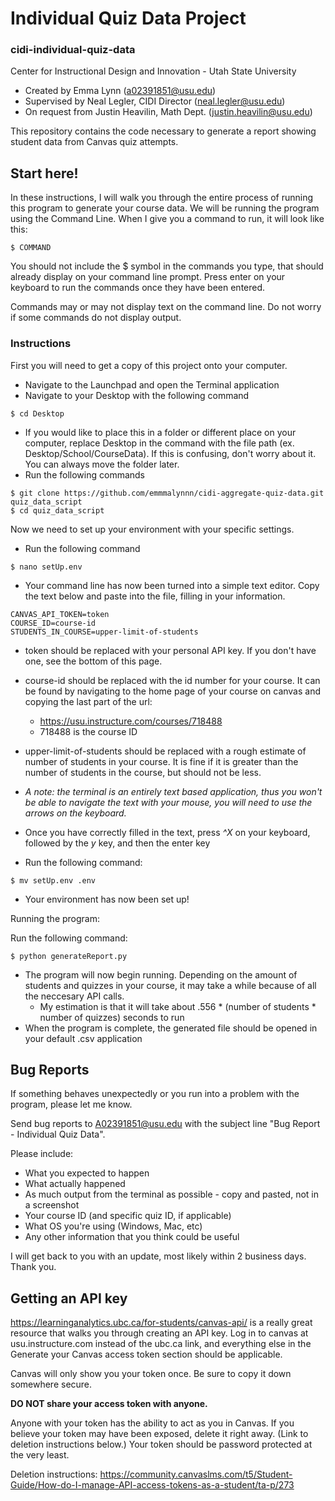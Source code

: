 # Individual Quiz Data Project
### cidi-individual-quiz-data
Center for Instructional Design and Innovation - Utah State University

* Created by Emma Lynn (a02391851@usu.edu)
* Supervised by Neal Legler, CIDI Director (neal.legler@usu.edu)
* On request from Justin Heavilin, Math Dept. (justin.heavilin@usu.edu)

This repository contains the code necessary to generate a report showing student data from Canvas quiz attempts.

## Start here!
In these instructions, I will walk you through the entire process of running this program to generate your course data.
We will be running the program using the Command Line. When I give you a command to run, it will look like this:
```
$ COMMAND
```
You should not include the $ symbol in the commands you type, that should already display on your command line prompt. Press enter on your keyboard to run the commands once they have been entered.

Commands may or may not display text on the command line. Do not worry if some commands do not display output.

### Instructions

First you will need to get a copy of this project onto your computer.
* Navigate to the Launchpad and open the Terminal application
* Navigate to your Desktop with the following command
```
$ cd Desktop
```
  * If you would like to place this in a folder or different place on your computer, replace Desktop in the command with the file path (ex. Desktop/School/CourseData). If this is confusing, don't worry about it. You can always move the folder later.
* Run the following commands
```commandline
$ git clone https://github.com/emmmalynnn/cidi-aggregate-quiz-data.git quiz_data_script
$ cd quiz_data_script
```
Now we need to set up your environment with your specific settings.
  *  Run the following command
```commandline
$ nano setUp.env
```

  *  Your command line has now been turned into a simple text editor. Copy the text below and paste into the file, filling in your information.
  ```commandline
CANVAS_API_TOKEN=token
COURSE_ID=course-id
STUDENTS_IN_COURSE=upper-limit-of-students
```

* token should be replaced with your personal API key. If you don't have one, see the bottom of this page.
* course-id should be replaced with the id number for your course. It can be found by navigating to the home page of your course on canvas and copying the last part of the url:
  * https://usu.instructure.com/courses/718488
  * 718488 is the course ID
* upper-limit-of-students should be replaced with a rough estimate of number of students in your course. It is fine if it is greater than the number of students in the course, but should not be less.

* _A note: the terminal is an entirely text based application, thus you won't be able to navigate the text with your mouse, you will need to use the arrows on the keyboard._


* Once you have correctly filled in the text, press _^X_ on your keyboard, followed by the _y_ key, and then the enter key

* Run the following command:
```commandline
$ mv setUp.env .env
```

* Your environment has now been set up!

Running the program:

Run the following command:
```commandline
$ python generateReport.py
```
* The program will now begin running. Depending on the amount of students and quizzes in your course, it may take a while because of all the neccesary API calls.
  * My estimation is that it will take about .556 * (number of students * number of quizzes) seconds to run
* When the program is complete, the generated file should be opened in your default .csv application

## Bug Reports
If something behaves unexpectedly or you run into a problem with the program, please let me know.

Send bug reports to A02391851@usu.edu with the subject line "Bug Report - Individual Quiz Data".

Please include:
* What you expected to happen
* What actually happened
* As much output from the terminal as possible - copy and pasted, not in a screenshot
* Your course ID (and specific quiz ID, if applicable)
* What OS you're using (Windows, Mac, etc)
* Any other information that you think could be useful

I will get back to you with an update, most likely within 2 business days. Thank you.

## Getting an API key
https://learninganalytics.ubc.ca/for-students/canvas-api/ is a really great resource that walks you through creating an API key.
 Log in to canvas at usu.instructure.com instead of the ubc.ca link, and everything else in the Generate your Canvas access token section should be applicable.
 
Canvas will only show you your token once. Be sure to copy it down somewhere secure. 

**DO NOT share your access token with anyone.**

Anyone with your token has the ability to act as you in Canvas. If you believe your token may have been exposed, delete it right away. (Link to deletion instructions below.)
 Your token should be password protected at the very least.

Deletion instructions: https://community.canvaslms.com/t5/Student-Guide/How-do-I-manage-API-access-tokens-as-a-student/ta-p/273